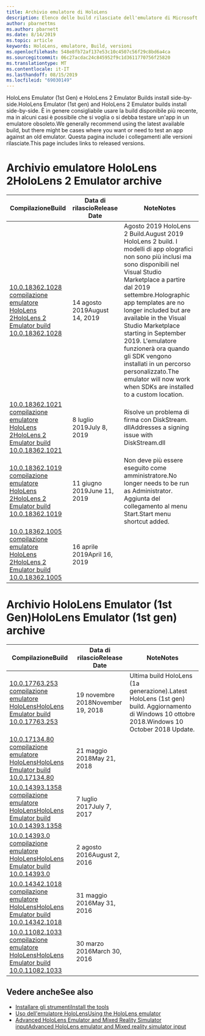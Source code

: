 ```yaml
---
title: Archivio emulatore di HoloLens
description: Elenco delle build rilasciate dell'emulatore di Microsoft HoloLens.
author: pbarnettms
ms.author: pbarnett
ms.date: 8/14/2019
ms.topic: article
keywords: HoloLens, emulatore, Build, versioni
ms.openlocfilehash: 548e8fb72af137e53c10c4507c56f29c8bd6a4ca
ms.sourcegitcommit: 06c27acdac24c845952f9c1d3611770756f25820
ms.translationtype: MT
ms.contentlocale: it-IT
ms.lasthandoff: 08/15/2019
ms.locfileid: "69030149"
---
```

<span data-ttu-id="a06c6-104">HoloLens Emulator (1st Gen) e HoloLens 2 Emulator Builds install side-by-side.</span><span class="sxs-lookup"><span data-stu-id="a06c6-104">HoloLens Emulator (1st gen) and HoloLens 2 Emulator builds install side-by-side.</span></span> <span data-ttu-id="a06c6-105">È in genere consigliabile usare la build disponibile più recente, ma in alcuni casi è possibile che si voglia o si debba testare un'app in un emulatore obsoleto.</span><span class="sxs-lookup"><span data-stu-id="a06c6-105">We generally recommend using the latest available build, but there might be cases where you want or need to test an app against an old emulator.</span></span> <span data-ttu-id="a06c6-106">Questa pagina include i collegamenti alle versioni rilasciate.</span><span class="sxs-lookup"><span data-stu-id="a06c6-106">This page includes links to released versions.</span></span>


# <a name="hololens-2-emulator-archive"></a><span data-ttu-id="a06c6-107">Archivio emulatore HoloLens 2</span><span class="sxs-lookup"><span data-stu-id="a06c6-107">HoloLens 2 Emulator archive</span></span>


|  <span data-ttu-id="a06c6-108">Compilazione</span><span class="sxs-lookup"><span data-stu-id="a06c6-108">Build</span></span> |  <span data-ttu-id="a06c6-109">Data di rilascio</span><span class="sxs-lookup"><span data-stu-id="a06c6-109">Release Date</span></span> |  <span data-ttu-id="a06c6-110">Note</span><span class="sxs-lookup"><span data-stu-id="a06c6-110">Notes</span></span> | 
|----------|----------|----------|
|  [<span data-ttu-id="a06c6-111">10.0.18362.1028 compilazione emulatore HoloLens 2</span><span class="sxs-lookup"><span data-stu-id="a06c6-111">HoloLens 2 Emulator build 10.0.18362.1028</span></span>](https://go.microsoft.com/fwlink/?linkid=2101019) | <span data-ttu-id="a06c6-112">14 agosto 2019</span><span class="sxs-lookup"><span data-stu-id="a06c6-112">August 14, 2019</span></span> | <span data-ttu-id="a06c6-113">Agosto 2019 HoloLens 2 Build.</span><span class="sxs-lookup"><span data-stu-id="a06c6-113">August 2019 HoloLens 2 build.</span></span>  <span data-ttu-id="a06c6-114">I modelli di app olografici non sono più inclusi ma sono disponibili nel Visual Studio Marketplace a partire dal 2019 settembre.</span><span class="sxs-lookup"><span data-stu-id="a06c6-114">Holographic app templates are no longer included but are available in the Visual Studio Marketplace starting in September 2019.</span></span>  <span data-ttu-id="a06c6-115">L'emulatore funzionerà ora quando gli SDK vengono installati in un percorso personalizzato.</span><span class="sxs-lookup"><span data-stu-id="a06c6-115">The emulator will now work when SDKs are installed to a custom location.</span></span> |
|  [<span data-ttu-id="a06c6-116">10.0.18362.1021 compilazione emulatore HoloLens 2</span><span class="sxs-lookup"><span data-stu-id="a06c6-116">HoloLens 2 Emulator build 10.0.18362.1021</span></span>](https://go.microsoft.com/fwlink/?linkid=2098508) | <span data-ttu-id="a06c6-117">8 luglio 2019</span><span class="sxs-lookup"><span data-stu-id="a06c6-117">July 8, 2019</span></span> | <span data-ttu-id="a06c6-118">Risolve un problema di firma con DiskStream. dll</span><span class="sxs-lookup"><span data-stu-id="a06c6-118">Addresses a signing issue with DiskStream.dll</span></span> |
|  [<span data-ttu-id="a06c6-119">10.0.18362.1019 compilazione emulatore HoloLens 2</span><span class="sxs-lookup"><span data-stu-id="a06c6-119">HoloLens 2 Emulator build 10.0.18362.1019</span></span>](https://go.microsoft.com/fwlink/?linkid=2095316) | <span data-ttu-id="a06c6-120">11 giugno 2019</span><span class="sxs-lookup"><span data-stu-id="a06c6-120">June 11, 2019</span></span> | <span data-ttu-id="a06c6-121">Non deve più essere eseguito come amministratore.</span><span class="sxs-lookup"><span data-stu-id="a06c6-121">No longer needs to be run as Administrator.</span></span>  <span data-ttu-id="a06c6-122">Aggiunta del collegamento al menu Start.</span><span class="sxs-lookup"><span data-stu-id="a06c6-122">Start menu shortcut added.</span></span> |
|  [<span data-ttu-id="a06c6-123">10.0.18362.1005 compilazione emulatore HoloLens 2</span><span class="sxs-lookup"><span data-stu-id="a06c6-123">HoloLens 2 Emulator build 10.0.18362.1005</span></span>](https://go.microsoft.com/fwlink/?linkid=2087187) | <span data-ttu-id="a06c6-124">16 aprile 2019</span><span class="sxs-lookup"><span data-stu-id="a06c6-124">April 16, 2019</span></span> |  |


# <a name="hololens-emulator-1st-gen-archive"></a><span data-ttu-id="a06c6-125">Archivio HoloLens Emulator (1st Gen)</span><span class="sxs-lookup"><span data-stu-id="a06c6-125">HoloLens Emulator (1st gen) archive</span></span>


|  <span data-ttu-id="a06c6-126">Compilazione</span><span class="sxs-lookup"><span data-stu-id="a06c6-126">Build</span></span> |  <span data-ttu-id="a06c6-127">Data di rilascio</span><span class="sxs-lookup"><span data-stu-id="a06c6-127">Release Date</span></span> |  <span data-ttu-id="a06c6-128">Note</span><span class="sxs-lookup"><span data-stu-id="a06c6-128">Notes</span></span> | 
|----------|----------|----------|
|  [<span data-ttu-id="a06c6-129">10.0.17763.253 compilazione emulatore HoloLens</span><span class="sxs-lookup"><span data-stu-id="a06c6-129">HoloLens Emulator build 10.0.17763.253</span></span>](https://go.microsoft.com/fwlink/?linkid=2065980) | <span data-ttu-id="a06c6-130">19 novembre 2018</span><span class="sxs-lookup"><span data-stu-id="a06c6-130">November 19, 2018</span></span> | <span data-ttu-id="a06c6-131">Ultima build HoloLens (1a generazione).</span><span class="sxs-lookup"><span data-stu-id="a06c6-131">Latest HoloLens (1st gen) build.</span></span> <span data-ttu-id="a06c6-132">Aggiornamento di Windows 10 ottobre 2018.</span><span class="sxs-lookup"><span data-stu-id="a06c6-132">Windows 10 October 2018 Update.</span></span> |
|  [<span data-ttu-id="a06c6-133">10.0.17134.80 compilazione emulatore HoloLens</span><span class="sxs-lookup"><span data-stu-id="a06c6-133">HoloLens Emulator build 10.0.17134.80</span></span>](https://go.microsoft.com/fwlink/?linkid=874531) | <span data-ttu-id="a06c6-134">21 maggio 2018</span><span class="sxs-lookup"><span data-stu-id="a06c6-134">May 21, 2018</span></span> | 
|  [<span data-ttu-id="a06c6-135">10.0.14393.1358 compilazione emulatore HoloLens</span><span class="sxs-lookup"><span data-stu-id="a06c6-135">HoloLens Emulator build 10.0.14393.1358</span></span>](https://go.microsoft.com/fwlink/?linkid=852626) |  <span data-ttu-id="a06c6-136">7 luglio 2017</span><span class="sxs-lookup"><span data-stu-id="a06c6-136">July 7, 2017</span></span> |
|  [<span data-ttu-id="a06c6-137">10.0.14393.0 compilazione emulatore HoloLens</span><span class="sxs-lookup"><span data-stu-id="a06c6-137">HoloLens Emulator build 10.0.14393.0</span></span>](http://go.microsoft.com/fwlink/?LinkID=823018) |  <span data-ttu-id="a06c6-138">2 agosto 2016</span><span class="sxs-lookup"><span data-stu-id="a06c6-138">August 2, 2016</span></span> |
|  [<span data-ttu-id="a06c6-139">10.0.14342.1018 compilazione emulatore HoloLens</span><span class="sxs-lookup"><span data-stu-id="a06c6-139">HoloLens Emulator build 10.0.14342.1018</span></span>](http://go.microsoft.com/fwlink/?LinkID=823018) |  <span data-ttu-id="a06c6-140">31 maggio 2016</span><span class="sxs-lookup"><span data-stu-id="a06c6-140">May 31, 2016</span></span> |
|  [<span data-ttu-id="a06c6-141">10.0.11082.1033 compilazione emulatore HoloLens</span><span class="sxs-lookup"><span data-stu-id="a06c6-141">HoloLens Emulator build 10.0.11082.1033</span></span>](http://go.microsoft.com/fwlink/?LinkID=724053) |  <span data-ttu-id="a06c6-142">30 marzo 2016</span><span class="sxs-lookup"><span data-stu-id="a06c6-142">March 30, 2016</span></span> |

## <a name="see-also"></a><span data-ttu-id="a06c6-143">Vedere anche</span><span class="sxs-lookup"><span data-stu-id="a06c6-143">See also</span></span>
* [<span data-ttu-id="a06c6-144">Installare gli strumenti</span><span class="sxs-lookup"><span data-stu-id="a06c6-144">Install the tools</span></span>](install-the-tools.md)
* [<span data-ttu-id="a06c6-145">Uso dell'emulatore HoloLens</span><span class="sxs-lookup"><span data-stu-id="a06c6-145">Using the HoloLens emulator</span></span>](using-the-hololens-emulator.md)
* [<span data-ttu-id="a06c6-146">Advanced HoloLens Emulator and Mixed Reality Simulator input</span><span class="sxs-lookup"><span data-stu-id="a06c6-146">Advanced HoloLens emulator and Mixed reality simulator input</span></span>](advanced-hololens-emulator-and-mixed-reality-simulator-input.md)
